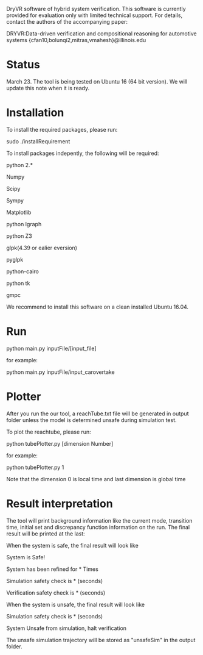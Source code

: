 DryVR software of hybrid system verification. This software is currently provided for evaluation  only with limited technical support. For details, contact the authors of the accompanying paper:

DRYVR:Data-driven verification and compositional reasoning for automotive systems {cfan10,bolunqi2,mitras,vmahesh}@illinois.edu

Status
======
March 23. The tool is being tested on Ubuntu 16 (64 bit version). We will update this note when it is ready.

Installation
============
To install the required packages, please run:

sudo ./installRequirement

To install packages indepently, the following will be required:

python 2.*

Numpy

Scipy

Sympy

Matplotlib

python Igraph

python Z3

glpk(4.39 or ealier eversion)

pyglpk

python-cairo

python tk

gmpc

We recommend to install this software on a clean installed Ubuntu 16.04.

Run
===

python main.py inputFile/[input_file]

for example:

python main.py inputFile/input_carovertake

Plotter
===
After you run the our tool, a reachTube.txt file will be generated in output folder unless the model is determined unsafe during simulation test.

To plot the reachtube, please run:

python tubePlotter.py [dimension Number]

for example:

python tubePlotter.py 1

Note that the dimension 0 is local time and last dimension is global time

Result interpretation 
===
The tool will print background information like the current mode, transition time, initial set and discrepancy function information on the run. The final result will be printed at the last:

When the system is safe, the final result will look like

System is Safe!

System has been refined for * Times

Simulation safety check is * (seconds)

Verification safety check is * (seconds)

When the system is unsafe, the final result will look like

Simulation safety check is * (seconds)

System Unsafe from simulation, halt verification

The unsafe simulation trajectory will be stored as "unsafeSim" in the output folder.





